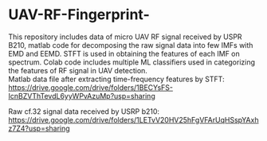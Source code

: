 # UAV-RF-Fingerprint-
This repository includes data of micro UAV RF signal received by USPR B210, matlab code for decomposing the raw signal data into few IMFs with EMD and EEMD. STFT is used in obtaining the features of each IMF on spectrum. Colab code includes multiple ML classifiers used in categorizing the features of RF signal in UAV detection.  
Matlab data file after extracting time-frequency features by STFT: https://drive.google.com/drive/folders/1BECYsFS-IcnBZVThTevdL6yyWPvAzuMp?usp=sharing

Raw cf.32 signal data received by USRP b210: https://drive.google.com/drive/folders/1LETvV20HV25hFgVFArUqHSspYAxhz7Z4?usp=sharing
